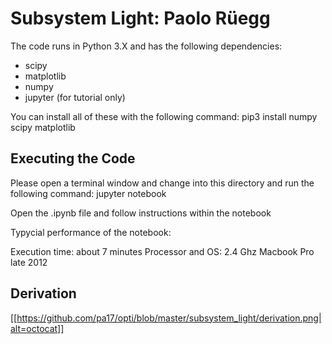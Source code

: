 
Subsystem Light: Paolo Rüegg
============

The code runs in Python 3.X and has the following dependencies:

* scipy
* matplotlib
* numpy
* jupyter (for tutorial only)

You can install all of these with the following command: pip3 install numpy scipy matplotlib


Executing the Code
----------

Please open a terminal window and change into this directory and run the following command: jupyter notebook

Open the .ipynb file and follow instructions within the notebook

Typycial performance of the notebook:

Execution time: about 7 minutes
Processor and OS: 2.4 Ghz Macbook Pro late 2012

Derivation
----------

[[https://github.com/pa17/opti/blob/master/subsystem_light/derivation.png|alt=octocat]]

